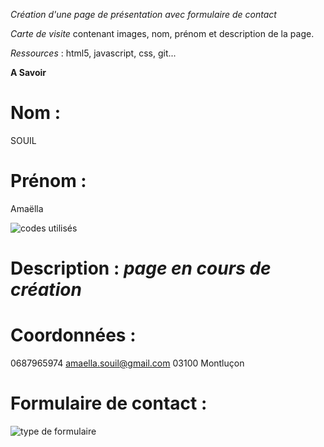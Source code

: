 _Création d'une page de présentation avec formulaire de contact_

*Carte de visite* contenant images, nom, prénom et description de la page.

*Ressources* : html5, javascript, css, git...

__A Savoir__

# Nom : 
SOUIL

# Prénom : 
Amaëlla

![codes utilisés](https://anthony-pilloud.fr/app/views/template/images/html5-css3-jquery.png)

# Description : *page en cours de création*

# Coordonnées : 
0687965974
amaella.souil@gmail.com
03100 Montluçon

# Formulaire de contact :
![type de formulaire](https://mdn.mozillademos.org/files/15999/0006.png)

